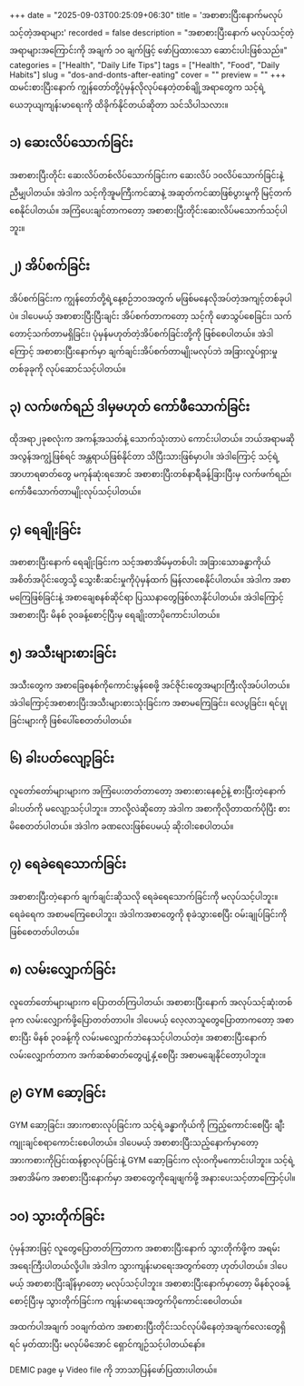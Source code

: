 +++
date = "2025-09-03T00:25:09+06:30"
title = 'အစာစားပြီးနောက်မလုပ်သင့်တဲ့အရာများ'
recorded = false
description = "အစာစားပြီးနောက် မလုပ်သင့်တဲ့အရာများအကြောင်းကို အချက် ၁၀ ချက်ဖြင့် ဖော်ပြထားသော ဆောင်းပါးဖြစ်သည်။"
categories = ["Health", "Daily Life Tips"]
tags = ["Health", "Food", "Daily Habits"]
slug = "dos-and-donts-after-eating"
cover = ""
preview = ""
+++
ထမင်းစားပြီးနောက် ကျွန်တော်တို့ပုံမှန်လိုလုပ်နေတဲ့တစ်ချို့အရာတွေက သင့်ရဲ့ယေဘုယျကျန်းမာရေးကို ထိခိုက်နိုင်တယ်ဆိုတာ သင်သိပါသလား။

## ၁) ဆေးလိပ်သောက်ခြင်း
အစာစားပြီးတိုင်း ဆေးလိပ်တစ်လိပ်သောက်ခြင်းက ဆေးလိပ် ၁၀လိပ်သောက်ခြင်းနဲ့ညီမျှပါတယ်။ အဲဒါက သင့်ကိုအူမကြီးကင်ဆာနဲ့ အဆုတ်ကင်ဆာဖြစ်ပွားမှုကို မြင့်တက်စေနိုင်ပါတယ်။ အကြံပေးချင်တာကတော့ အစာစားပြီးတိုင်းဆေးလိပ်မသောက်သင့်ပါဘူး။

## ၂) အိပ်စက်ခြင်း
အိပ်စက်ခြင်းက ကျွန်တော်တို့ရဲ့နေ့စဉ်ဘဝအတွက် မဖြစ်မနေလိုအပ်တဲ့အကျင့်တစ်ခုပါပဲ။ ဒါပေမယ့် အစာစားပြီးပြီးချင်း အိပ်စက်တာကတော့ သင့်ကို ဖောသွပ်စေခြင်း၊ သက်တောင့်သက်တာမရှိခြင်း၊ ပုံမှန်မဟုတ်တဲ့အိပ်စက်ခြင်းတို့ကို ဖြစ်စေပါတယ်။ အဲဒါကြောင့် အစာစားပြီးနောက်မှာ ချက်ချင်းအိပ်စက်တာမျိုးမလုပ်ဘဲ အခြားလှုပ်ရှားမှုတစ်ခုခုကို လုပ်ဆောင်သင့်ပါတယ်။

## ၃) လက်ဖက်ရည် ဒါမှမဟုတ် ကော်ဖီသောက်ခြင်း
ထိုအရာ၂ခုစလုံးက အကန့်အသတ်နဲ့ သောက်သုံးတာပဲ ကောင်းပါတယ်။ ဘယ်အရာမဆို အလွန်အကျွံ့ဖြစ်ရင် အန္တရာယ်ဖြစ်နိုင်တာ သိပြီးသားဖြစ်မှာပါ။ အဲဒါကြောင့် သင့်ရဲ့အာဟာရဓာတ်တွေ မကုန်ဆုံးရအောင် အစာစားပြီးတစ်နာရီခန့်ခြားပြီးမှ လက်ဖက်ရည်၊ ကော်ဖီသောက်တာမျိုးလုပ်သင့်ပါတယ်။

## ၄) ရေချိုးခြင်း
အစာစားပြီးနောက် ရေချိုးခြင်းက သင့်အစာအိမ်မှတစ်ပါး အခြားသောခန္ဓာကိုယ်အစိတ်အပိုင်းတွေသို့ သွေးစီးဆင်းမှုကိုပုံမှန်ထက် မြန်လာစေနိုင်ပါတယ်။ အဲဒါက အစာမကြေဖြစ်ခြင်းနဲ့ အစာချေစနစ်ဆိုင်ရာ
ပြဿနာတွေဖြစ်လာနိုင်ပါတယ်။ အဲဒါကြောင့်အစာစားပြီး မိနစ် ၃၀ခန့်စောင့်ပြီးမှ ရေချိုးတာပိုကောင်းပါတယ်။

## ၅) အသီးများစားခြင်း
အသီးတွေက အစာခြေစနစ်ကိုကောင်းမွန်စေဖို့ အင်ဇိုင်းတွေအများကြီးလိုအပ်ပါတယ်။ အဲဒါကြောင့်အစာစားပြီးအသီးများစားသုံးခြင်းက အစာမကြေခြင်း၊ လေပွခြင်း၊ ရင်ပူုခြင်းများကို ဖြစ်ပေါ်စေတတ်ပါတယ်။

## ၆) ခါးပတ်လျော့ခြင်း
လူတော်တော်များများက အကြံပေးတတ်တာတော့ အစားစားနေစဉ်နဲ့ စားပြီးတဲ့နောက် ခါးပတ်ကို မလျော့သင့်ပါဘူး။ ဘာလို့လဲဆိုတော့ အဲဒါက အစာကိုလိုတာထက်ပိုပြီး စားမိစေတတ်ပါတယ်။ အဲဒါက ခဏလေးဖြစ်ပေမယ့် ဆိုးဝါးစေပါတယ်။

## ၇) ရေခဲရေသောက်ခြင်း
အစာစားပြီးတဲ့နောက် ချက်ချင်းဆိုသလို ရေခဲရေသောက်ခြင်းကို မလုပ်သင့်ပါဘူး။ ရေခဲရေက အစာမကြေစေပါဘူး၊ အဲဒါကအစာတွေကို စုခဲသွားစေပြီး ဝမ်းချုပ်ခြင်းကိုဖြစ်စေတတ်ပါတယ်။

## ၈) လမ်းလျှောက်ခြင်း
လူတော်တော်များများက ပြောတတ်ကြပါတယ်၊ အစာစားပြီးနောက် အလုပ်သင့်ဆုံးတစ်ခုက လမ်းလျှောက်ဖို့ပြောတတ်တာပါ။ ဒါပေမယ့် လေ့လာသူတွေပြောတာကတော့ အစာစားပြီး မိနစ် ၃၀ခန့်ကို လမ်းမလျှောက်ဘဲနေသင့်ပါတယ်တဲ့။ အစာစားပြီးနောက် လမ်းလျှောက်တာက အက်ဆစ်ဓာတ်တွေပျံ့နှံ့စေပြီး အစာမချေနိုင်တော့ပါဘူး။

## ၉) GYM ဆော့ခြင်း
GYM ဆော့ခြင်း၊ အားကစားလုပ်ခြင်းက သင့်ရဲ့ခန္ဓာကိုယ်ကို ကြည့်ကောင်းစေပြီး ချီးကျုးချင်စရာကောင်းစေပါတယ်။ ဒါပေမယ့် အစာစားပြီးသည့်နောက်မှာတော့ အားကစားကိုပြင်းထန်စွာလုပ်ခြင်းနဲ့ GYM ဆော့ခြင်းက လုံးဝကိုမကောင်းပါဘူး။ သင့်ရဲ့အစာအိမ်က အစာစားပြီးနောက်မှာ အစာတွေကိုချေဖျက်ဖို့ အနားပေးသင့်တာကြောင့်ပါ။

## ၁၀) သွားတိုက်ခြင်း
ပုံမှန်အားဖြင့် လူတွေပြောတတ်ကြတာက အစာစားပြီးနောက် သွားတိုက်ဖို့က အရမ်းအရေးကြီးပါတယ်လို့ပါ။ အဲဒါက သွားကျန်းမာရေးအတွက်တော့ ဟုတ်ပါတယ်။ ဒါပေမယ့် အစာစားပြီးချိန်မှာတော့ မလုပ်သင့်ပါဘူး။ အစာစားပြီးနောက်မှာတော့ မိနစ်၃၀ခန့်စောင့်ပြီးမှ သွားတိုက်ခြင်းက ကျန်းမာရေးအတွက်ပိုကောင်းစေပါတယ်။

အထက်ပါအချက် ၁၀ချက်ထဲက အစာစားပြီးတိုင်းသင်လုပ်မိနေတဲ့အချက်လေးတွေရှိရင် မှတ်ထားပြီး မလုပ်မိအောင် ရှောင်ကျဉ်သင့်ပါတယ်နော်။

DEMIC page မှ Video file ကို ဘာသာပြန်ဖော်ပြထားပါတယ်။